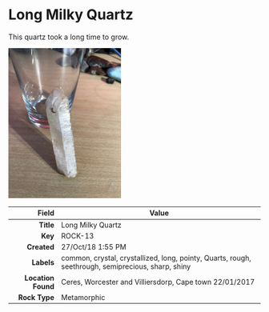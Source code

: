 # Long Milky Quartz
This quartz took a long time to grow.
 


<img height="300px" src="10020.jpg"/>

|       Field | Value                   |
|------------:|-------------------------|
|   **Title** | Long Milky Quartz |
|     **Key** | ROCK-13 |
| **Created** | 27/Oct/18 1:55 PM |
| **Labels** | common, crystal, crystallized, long, pointy, Quarts, rough, seethrough, semiprecious, sharp, shiny |
| **Location Found** | Ceres, Worcester and Villiersdorp, Cape town 22/01/2017 |
| **Rock Type** | Metamorphic |

        